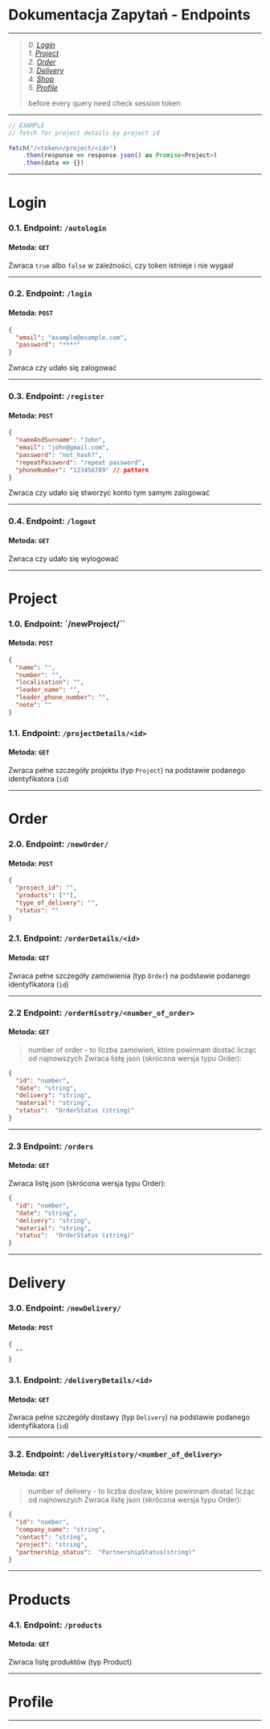 # Dokumentacja Zapytań - Endpoints

---
> _0. [Login](#login)_  
> _1. [Project](#project)_  
> _2. [Order](#order)_  
> _3. [Delivery](#delivery)_  
> _4. [Shop](#shop)_  
> _5. [Profile](#profile)_
> 
> before every query need check session token 

---

[//]: # (## Czy endpointy powinny być z tokenem?)

```ts
// EXAMPLE
// fetch for project details by project id  
  
fetch("/<token>/project/<id>")   
    .then(response => response.json() as Promise<Project>)   
    .then(data => {})
```

---

# Login

### **0.1. Endpoint: `/autologin`**
#### Metoda: `GET`
Zwraca `true` albo `false` w zależności, czy token istnieje i nie wygasł

---

### **0.2. Endpoint: `/login`**
#### Metoda: `POST`
```json
{
  "email": "example@example.com",
  "password": "****"
}
```
Zwraca czy udało się zalogować

---

### **0.3. Endpoint: `/register`**
#### Metoda: `POST`
```json
{
  "nameAndSurname": "John",
  "email": "john@gmail.com",
  "password": "not_hash?",
  "repeatPassword": "repeat password",
  "phoneNumber": "123456789" // pattern
}
```
Zwraca czy udało się stworzyc konto tym samym zalogować

---

### **0.4. Endpoint: `/logout`**
#### Metoda: `GET`
Zwraca czy udało się wylogować

---

# Project

### **1.0. Endpoint: `/newProject/``**
#### Metoda: `POST`
```json
{
  "name": "",
  "number": "",
  "localisation": "",
  "leader_name": "",
  "leader_phone_number": "",
  "note": ""
}
```


### **1.1. Endpoint: `/projectDetails/<id>`**
#### Metoda: `GET`
Zwraca pełne szczegóły projektu (typ `Project`) na podstawie podanego identyfikatora (`id`)

---

# Order

### **2.0. Endpoint: `/newOrder/`**
#### Metoda: `POST`
```json
{
  "project_id": "",
  "products": [""],
  "type_of_delivery": "",
  "status": ""
}
```

### **2.1. Endpoint: `/orderDetails/<id>`**
#### Metoda: `GET`
Zwraca pełne szczegóły zamówienia (typ `Order`) na podstawie podanego identyfikatora (`id`)

---

### **2.2 Endpoint: `/orderHisotry/<number_of_order>`**
#### Metoda: `GET`
> number of order - to liczba zamówień, które powinnam dostać licząc od najnowszych
Zwraca listę json (skrócona wersja typu Order):
```json
{
  "id": "number",
  "date": "string",
  "delivery": "string",
  "material": "string",
  "status":  "OrderStatus (string)"
}
```

---

### **2.3 Endpoint: `/orders`**
#### Metoda: `GET`
Zwraca listę json (skrócona wersja typu Order):
```json
{
  "id": "number",
  "date": "string",
  "delivery": "string",
  "material": "string",
  "status":  "OrderStatus (string)"
}
```

---

# Delivery

### **3.0. Endpoint: `/newDelivery/`**
#### Metoda: `POST`
```json
{
  ""
}
```

### **3.1. Endpoint: `/deliveryDetails/<id>`**
#### Metoda: `GET`
Zwraca pełne szczegóły dostawy (typ `Delivery`) na podstawie podanego identyfikatora (`id`)

---

### **3.2. Endpoint: `/deliveryHistory/<number_of_delivery>`**
#### Metoda: `GET`
> number of delivery - to liczba dostaw, które powinnam dostać licząc od najnowszych
Zwraca listę json (skrócona wersja typu Order):
```json
{
  "id": "number",
  "company_name": "string",
  "contact": "string",
  "project": "string",
  "partnership_status":  "PartnershipStatus(string)"
}
```

---

# Products

### **4.1. Endpoint: `/products`**
#### Metoda: `GET`
Zwraca listę produktów (typ Product)

---

# Profile

---

[//]: # ()